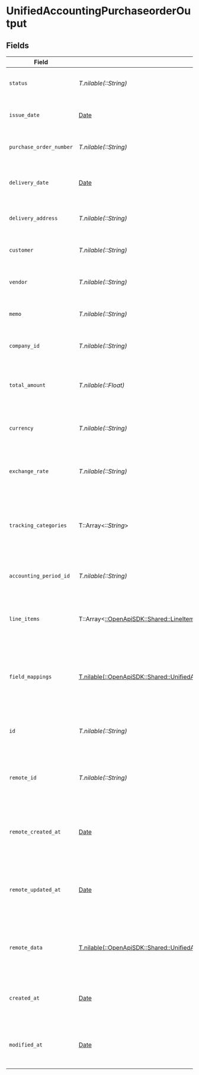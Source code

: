 # UnifiedAccountingPurchaseorderOutput


## Fields

| Field                                                                                                                                                          | Type                                                                                                                                                           | Required                                                                                                                                                       | Description                                                                                                                                                    | Example                                                                                                                                                        |
| -------------------------------------------------------------------------------------------------------------------------------------------------------------- | -------------------------------------------------------------------------------------------------------------------------------------------------------------- | -------------------------------------------------------------------------------------------------------------------------------------------------------------- | -------------------------------------------------------------------------------------------------------------------------------------------------------------- | -------------------------------------------------------------------------------------------------------------------------------------------------------------- |
| `status`                                                                                                                                                       | *T.nilable(::String)*                                                                                                                                          | :heavy_minus_sign:                                                                                                                                             | The status of the purchase order                                                                                                                               | Pending                                                                                                                                                        |
| `issue_date`                                                                                                                                                   | [Date](https://ruby-doc.org/stdlib-2.6.1/libdoc/date/rdoc/Date.html)                                                                                           | :heavy_minus_sign:                                                                                                                                             | The issue date of the purchase order                                                                                                                           | 2024-06-15T12:00:00Z                                                                                                                                           |
| `purchase_order_number`                                                                                                                                        | *T.nilable(::String)*                                                                                                                                          | :heavy_minus_sign:                                                                                                                                             | The purchase order number                                                                                                                                      | PO-001                                                                                                                                                         |
| `delivery_date`                                                                                                                                                | [Date](https://ruby-doc.org/stdlib-2.6.1/libdoc/date/rdoc/Date.html)                                                                                           | :heavy_minus_sign:                                                                                                                                             | The delivery date for the purchase order                                                                                                                       | 2024-07-15T12:00:00Z                                                                                                                                           |
| `delivery_address`                                                                                                                                             | *T.nilable(::String)*                                                                                                                                          | :heavy_minus_sign:                                                                                                                                             | The UUID of the delivery address                                                                                                                               | 801f9ede-c698-4e66-a7fc-48d19eebaa4f                                                                                                                           |
| `customer`                                                                                                                                                     | *T.nilable(::String)*                                                                                                                                          | :heavy_minus_sign:                                                                                                                                             | The UUID of the customer                                                                                                                                       | 801f9ede-c698-4e66-a7fc-48d19eebaa4f                                                                                                                           |
| `vendor`                                                                                                                                                       | *T.nilable(::String)*                                                                                                                                          | :heavy_minus_sign:                                                                                                                                             | The UUID of the vendor                                                                                                                                         | 801f9ede-c698-4e66-a7fc-48d19eebaa4f                                                                                                                           |
| `memo`                                                                                                                                                         | *T.nilable(::String)*                                                                                                                                          | :heavy_minus_sign:                                                                                                                                             | A memo or note for the purchase order                                                                                                                          | Purchase order for Q3 inventory                                                                                                                                |
| `company_id`                                                                                                                                                   | *T.nilable(::String)*                                                                                                                                          | :heavy_minus_sign:                                                                                                                                             | The UUID of the company                                                                                                                                        | 801f9ede-c698-4e66-a7fc-48d19eebaa4f                                                                                                                           |
| `total_amount`                                                                                                                                                 | *T.nilable(::Float)*                                                                                                                                           | :heavy_minus_sign:                                                                                                                                             | The total amount of the purchase order in cents                                                                                                                | 100000                                                                                                                                                         |
| `currency`                                                                                                                                                     | *T.nilable(::String)*                                                                                                                                          | :heavy_minus_sign:                                                                                                                                             | The currency of the purchase order                                                                                                                             | USD                                                                                                                                                            |
| `exchange_rate`                                                                                                                                                | *T.nilable(::String)*                                                                                                                                          | :heavy_minus_sign:                                                                                                                                             | The exchange rate applied to the purchase order                                                                                                                | 1.2                                                                                                                                                            |
| `tracking_categories`                                                                                                                                          | T::Array<*::String*>                                                                                                                                           | :heavy_minus_sign:                                                                                                                                             | The UUIDs of the tracking categories associated with the purchase order                                                                                        | [<br/>"801f9ede-c698-4e66-a7fc-48d19eebaa4f"<br/>]                                                                                                             |
| `accounting_period_id`                                                                                                                                         | *T.nilable(::String)*                                                                                                                                          | :heavy_minus_sign:                                                                                                                                             | The UUID of the associated accounting period                                                                                                                   | 801f9ede-c698-4e66-a7fc-48d19eebaa4f                                                                                                                           |
| `line_items`                                                                                                                                                   | T::Array<[::OpenApiSDK::Shared::LineItem](../../models/shared/lineitem.md)>                                                                                    | :heavy_minus_sign:                                                                                                                                             | The line items associated with this purchase order                                                                                                             |                                                                                                                                                                |
| `field_mappings`                                                                                                                                               | [T.nilable(::OpenApiSDK::Shared::UnifiedAccountingPurchaseorderOutputFieldMappings)](../../models/shared/unifiedaccountingpurchaseorderoutputfieldmappings.md) | :heavy_minus_sign:                                                                                                                                             | The custom field mappings of the object between the remote 3rd party & Panora                                                                                  | {<br/>"custom_field_1": "value1",<br/>"custom_field_2": "value2"<br/>}                                                                                         |
| `id`                                                                                                                                                           | *T.nilable(::String)*                                                                                                                                          | :heavy_minus_sign:                                                                                                                                             | The UUID of the purchase order record                                                                                                                          | 801f9ede-c698-4e66-a7fc-48d19eebaa4f                                                                                                                           |
| `remote_id`                                                                                                                                                    | *T.nilable(::String)*                                                                                                                                          | :heavy_minus_sign:                                                                                                                                             | The remote ID of the purchase order in the context of the 3rd Party                                                                                            | po_1234                                                                                                                                                        |
| `remote_created_at`                                                                                                                                            | [Date](https://ruby-doc.org/stdlib-2.6.1/libdoc/date/rdoc/Date.html)                                                                                           | :heavy_minus_sign:                                                                                                                                             | The date when the purchase order was created in the remote system                                                                                              | 2024-06-15T12:00:00Z                                                                                                                                           |
| `remote_updated_at`                                                                                                                                            | [Date](https://ruby-doc.org/stdlib-2.6.1/libdoc/date/rdoc/Date.html)                                                                                           | :heavy_minus_sign:                                                                                                                                             | The date when the purchase order was last updated in the remote system                                                                                         | 2024-06-15T12:00:00Z                                                                                                                                           |
| `remote_data`                                                                                                                                                  | [T.nilable(::OpenApiSDK::Shared::UnifiedAccountingPurchaseorderOutputRemoteData)](../../models/shared/unifiedaccountingpurchaseorderoutputremotedata.md)       | :heavy_minus_sign:                                                                                                                                             | The remote data of the purchase order in the context of the 3rd Party                                                                                          | {<br/>"raw_data": {<br/>"additional_field": "some value"<br/>}<br/>}                                                                                           |
| `created_at`                                                                                                                                                   | [Date](https://ruby-doc.org/stdlib-2.6.1/libdoc/date/rdoc/Date.html)                                                                                           | :heavy_minus_sign:                                                                                                                                             | The created date of the purchase order record                                                                                                                  | 2024-06-15T12:00:00Z                                                                                                                                           |
| `modified_at`                                                                                                                                                  | [Date](https://ruby-doc.org/stdlib-2.6.1/libdoc/date/rdoc/Date.html)                                                                                           | :heavy_minus_sign:                                                                                                                                             | The last modified date of the purchase order record                                                                                                            | 2024-06-15T12:00:00Z                                                                                                                                           |